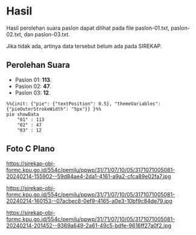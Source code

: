 # Hasil

Hasil perolehan suara paslon dapat dilihat pada file paslon-01.txt, paslon-02.txt, dan paslon-03.txt.

Jika tidak ada, artinya data tersebut belum ada pada SIREKAP.

## Perolehan Suara

 * Paslon 01: **113**.
 * Paslon 02: **47**.
 * Paslon 03: **12**.

```mermaid
%%{init: {"pie": {"textPosition": 0.5}, "themeVariables": {"pieOuterStrokeWidth": "5px"}} }%%
pie showData
    "01" : 113
    "02" : 47
    "03" : 12
```
## Foto C Plano

https://sirekap-obj-formc.kpu.go.id/554c/pemilu/ppwp/31/71/07/10/05/3171071005081-20240214-155902--59d84ae4-2da1-4161-a9a2-cfca89e02fa7.jpg

https://sirekap-obj-formc.kpu.go.id/554c/pemilu/ppwp/31/71/07/10/05/3171071005081-20240214-160153--07acbec8-0ef9-4165-a0e3-10bf9c84de79.jpg

https://sirekap-obj-formc.kpu.go.id/554c/pemilu/ppwp/31/71/07/10/05/3171071005081-20240214-201452--9369a649-2a61-49c5-bdfe-9616ff27a0f2.jpg
